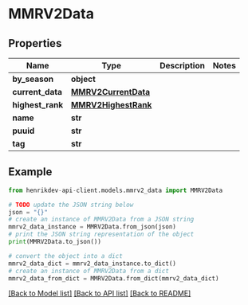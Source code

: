 # MMRV2Data


## Properties

Name | Type | Description | Notes
------------ | ------------- | ------------- | -------------
**by_season** | **object** |  | 
**current_data** | [**MMRV2CurrentData**](MMRV2CurrentData.md) |  | 
**highest_rank** | [**MMRV2HighestRank**](MMRV2HighestRank.md) |  | 
**name** | **str** |  | 
**puuid** | **str** |  | 
**tag** | **str** |  | 

## Example

```python
from henrikdev-api-client.models.mmrv2_data import MMRV2Data

# TODO update the JSON string below
json = "{}"
# create an instance of MMRV2Data from a JSON string
mmrv2_data_instance = MMRV2Data.from_json(json)
# print the JSON string representation of the object
print(MMRV2Data.to_json())

# convert the object into a dict
mmrv2_data_dict = mmrv2_data_instance.to_dict()
# create an instance of MMRV2Data from a dict
mmrv2_data_from_dict = MMRV2Data.from_dict(mmrv2_data_dict)
```
[[Back to Model list]](../README.md#documentation-for-models) [[Back to API list]](../README.md#documentation-for-api-endpoints) [[Back to README]](../README.md)


